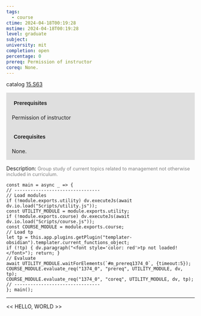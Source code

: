```yaml
---
tags:
  - course
ctime: 2024-04-18T00:19:28
mstime: 2024-04-18T00:19:28
level: graduate
subject: 
university: mit
completion: open
percentage: 0
prereq: Permission of instructor
coreq: None.
---
```


catalog [15.S63](http://student.mit.edu/catalog/m15c.html#15.S63)

<span style="display: block; padding: 15px; background-color: rgb(100, 100, 100, 0.2);"><font id="m_prereq1374_0" style="display: block; font-family: Arial, sans-serif; font-weight: bold; padding: 5px">Prerequisites</font><br><span id="prereq1374_0">Permission of instructor</span></span>
<span style="display: block; padding: 15px; background-color: rgb(100, 100, 100, 0.2);"><font id="m_coreq1374_0" style="display: block; font-family: Arial, sans-serif; font-weight: bold; padding: 5px">Corequisites</font><br><span id="coreq1374_0">None.</span></span>

<font style="">Description:</font>
<font style="color: grey; font-size: 0.8rem;">Group study of current topics related to management not otherwise included in curriculum.</font>

```dataviewjs
const main = async _ => {
// --------------------------------
// Load modules
if (!module.exports.utility) dv.executeJs(await dv.io.load("Scripts/utility.js"));
const UTILITY_MODULE = module.exports.utility;
if (!module.exports.course) dv.executeJs(await dv.io.load("Scripts/course.js"));
const COURSE_MODULE = module.exports.course;
// Load tp
let tp = this.app.plugins.getPlugin("templater-obsidian").templater.current_functions_object;
if (!tp) { dv.paragraph("<font style='color: red'>tp not loaded!</font>"); return; }
// Evaluate
await UTILITY_MODULE.waitForElements(`#m_prereq1374_0`, {timeout:5});
COURSE_MODULE.evaluate_req("1374_0", "prereq", UTILITY_MODULE, dv, tp);
COURSE_MODULE.evaluate_req("1374_0", "coreq", UTILITY_MODULE, dv, tp);
// --------------------------------
}; main();
```

---

<< HELLO, WORLD >>
